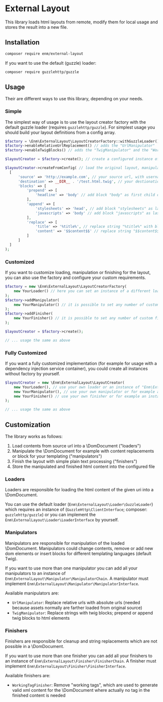 External Layout
===============
This library loads html layouts from remote, modify them for local usage and stores the result into a new file.

## Installation
```bash
composer require enm/external-layout
```
If you want to use the default (guzzle) loader:
```bash
composer require guzzlehttp/guzzle
```

## Usage

Their are different ways to use this library, depending on your needs.

### Simple
The simplest way of usage is to use the layout creator factory with the default guzzle loader (requires `guzzlehttp/guzzle`).
For simplest usage you should build your layout definitions from a config array.

```php
$factory = \Enm\ExternalLayout\LayoutCreatorFactory::withGuzzleLoader();
$factory->enableRelativeUrlReplacement() // adds the "UrlManipulator"
$factory->enableTwigBlocks() // adds the "TwigManipulator" and the "WorkingTagFinisher"

$layoutCreator = $factory->create(); // create a configured instance of the LayoutCreator

$layoutCreator->createFromConfig( // load the original layout, manipulate the content and stores the modified content to the configured file
  [
      'source' => 'http://example.com', // your source url, with username and password (Basic Auth) if needed
      'destination' => __DIR__ . '/test.html.twig', // your destionation file
      'blocks' => [
          'prepend' => [
              'headline' => 'body' // add block "body" as first child of html element "headline"
          ],
          'append' => [
              'stylesheets' => 'head', // add block "stylesheets" as last child of html element "head"
              'javascripts' => 'body' // add block "javascripts" as last child of html element "body"
          ],
          'replace' => [
              'title' => '%title%', // replace string "%title%" with block "title"
              'content' => '$$content$$' // replace string "$$content$$" with block "content"
          ]
      ]
  ]
);
```

### Customized
If you want to customize loading, manipulation or finishing for the layout, you can also use the factory and configure your custom requirements.

```php
$factory = new \Enm\ExternalLayout\LayoutCreatorFactory(
    new YourLoader() // here you can set an instance of a different loader, if you don' want to use the guzzle loader
);
$factory->addManipulator(
    new YourManipulator() // it is possible to set any number of custom manipulators
);
$factory->addFinisher(
    new YourFinisher() // it is possible to set any number of custom finishers
);

$layoutCreator = $factory->create();

// ... usage the same as above

```

### Fully Customized
If you want a fully customized implementation (for example for usage with a dependency injection service container), you could create all instances without factory by yourself.

```php
$layoutCreator = new \Enm\ExternalLayout\LayoutCreator(
    new YourLoader(), // use your own loader or an instance of "Enm\ExternalLayout\Loader\GuzzleLoader"
    new YourManipulator(), // use your own manipulator or for example an instance of "Enm\ExternalLayout\Loader\ManipulatorChain"
    new YourFinisher() // use your own finisher or for example an instance of "Enm\ExternalLayout\Loader\FinisherChain"
);

// ... usage the same as above
```

## Customization

The library works as follows:
1. Load contents from source url into a \DomDocument ("loaders")
1. Manipulate the \DomDocument for example with content replacements or block for your templating ("manipulators")
1. Finish the layout with simple plain text processing ("finishers")
1. Store the manipulated and finished html content into the configured file

### Loaders
Loaders are responsible for loading the html content of the given uri into a \DomDocument.

You can use the default loader (`Enm\ExternalLayout\Loader\GuzzleLoader`) which requires an instance of (`GuzzleHttp\ClientInterface`; composer: `guzzlehttp/guzzle`) or you
can implement the `Enm\ExternalLayout\Loader\LoaderInterface` by yourself.

### Manipulators
Manipulators are responsible for manipulation of the loaded \DomDocument. Manipulators could change contents, remove or 
add new dom elements or insert blocks for different templating languages (default Twig).

If you want to use more than one manipulator you can add all your manipulators to an instance of `Enm\ExternalLayout\Manipulator\ManipulatorChain`.
A manipulator must implement `Enm\ExternalLayout\Manipulator\ManipulatorInterface`.

Available manipulators are:
- `UrlManipulator`: Replace relative urls with absolute urls (needed because assets normally are farther loaded from original source)
- `TwigManipulator`: Replace strings with twig blocks; prepend or append twig blocks to html elements

### Finishers
Finishers are responsible for cleanup and string replacements which are not possible in a \DomDocument.

If you want to use more than one finisher you can add all your finishers to an instance of `Enm\ExternalLayout\Finisher\FinisherChain`.
A finisher must implement `Enm\ExternalLayout\Finisher\FinisherInterface`.

Available finishers are:
- `WorkingTagFinisher`: Remove "working tags", which are used to generate valid xml content for the \DomDocument where actually no tag in the finished content is needed
